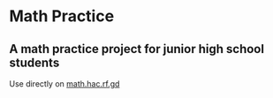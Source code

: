 # Math Practice
## A math practice project for junior high school students

Use directly on [math.hac.rf.gd](math.hac.rf.gd)

